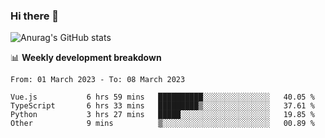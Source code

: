 ### Hi there 👋
![Anurag's GitHub stats](https://github-readme-stats.vercel.app/api?username=jami1024&show_icons=true&theme=radical)

📊 **Weekly development breakdown**
<!--START_SECTION:waka-->

```text
From: 01 March 2023 - To: 08 March 2023

Vue.js           6 hrs 59 mins   ██████████░░░░░░░░░░░░░░░   40.05 %
TypeScript       6 hrs 33 mins   █████████▒░░░░░░░░░░░░░░░   37.61 %
Python           3 hrs 27 mins   █████░░░░░░░░░░░░░░░░░░░░   19.85 %
Other            9 mins          ▒░░░░░░░░░░░░░░░░░░░░░░░░   00.89 %
```

<!--END_SECTION:waka-->
<!--
**jami1024/jami1024** is a ✨ _special_ ✨ repository because its `README.md` (this file) appears on your GitHub profile.

Here are some ideas to get you started:

- 🔭 I’m currently working on ...
- 🌱 I’m currently learning ...
- 👯 I’m looking to collaborate on ...
- 🤔 I’m looking for help with ...
- 💬 Ask me about ...
- 📫 How to reach me: ...
- 😄 Pronouns: ...
- ⚡ Fun fact: ...
-->
